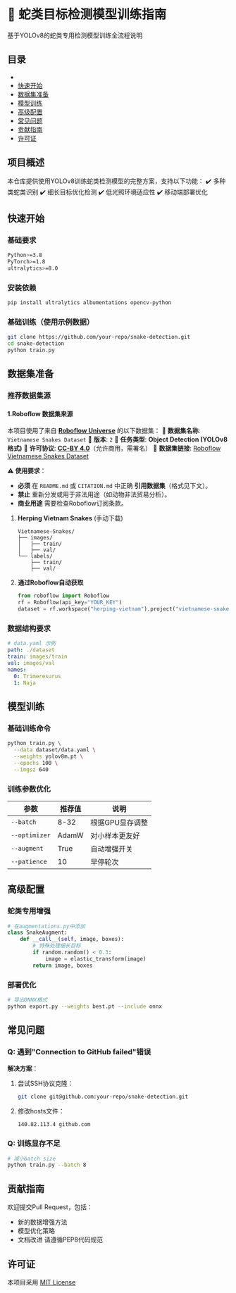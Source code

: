 # 🐍 蛇类目标检测模型训练指南
基于YOLOv8的蛇类专用检测模型训练全流程说明
## 目录
- 
- [快速开始](#快速开始)
- [数据集准备](#数据集准备)
- [模型训练](#模型训练)
- [高级配置](#高级配置)
- [常见问题](#常见问题)
- [贡献指南](#贡献指南)
- [许可证](#许可证)
## 项目概述
本仓库提供使用YOLOv8训练蛇类检测模型的完整方案，支持以下功能：
✔️ 多种类蛇类识别
✔️ 细长目标优化检测
✔️ 低光照环境适应性
✔️ 移动端部署优化
## 快速开始
### 基础要求
```bash
Python>=3.8
PyTorch>=1.8
ultralytics>=8.0
```
### 安装依赖
```bash
pip install ultralytics albumentations opencv-python
```
### 基础训练（使用示例数据）
```bash
git clone https://github.com/your-repo/snake-detection.git
cd snake-detection
python train.py
```
## 数据集准备

### 推荐数据集源
#### 1.Roboflow 数据集来源

本项目使用了来自 **[Roboflow Universe](https://universe.roboflow.com/)** 的以下数据集：
📌 **数据集名称**: `Vietnamese Snakes Dataset`
📌 **版本**: `2`
📌 **任务类型**: **Object Detection (YOLOv8 格式)**
📌 **许可协议**: **[CC-BY 4.0](https://creativecommons.org/licenses/by/4.0/)**（允许商用，需署名）
📌 **数据集链接**: [Roboflow Vietnamese Snakes Dataset](https://universe.roboflow.com/herping-vietnam/vietnamese-snakes)

**⚠️ 使用要求**：

- **必须** 在 `README.md` 或 `CITATION.md` 中正确 **引用数据集**（格式见下文）。
- **禁止** 重新分发或用于非法用途（如动物非法贸易分析）。
- **商业用途** 需要检查Roboflow订阅条款。

1. **Herping Vietnam Snakes** (手动下载)
   
   ```
   Vietnamese-Snakes/
   ├── images/
   │   ├── train/
   │   ├── val/
   └── labels/
       ├── train/
       ├── val/
   ```
2. **通过Roboflow自动获取**
   ```python
   from roboflow import Roboflow
   rf = Roboflow(api_key="YOUR_KEY")
   dataset = rf.workspace("herping-vietnam").project("vietnamese-snakes").version(2).download("yolov8")
   ```
### 数据结构要求
```yaml
# data.yaml 示例
path: ./dataset
train: images/train
val: images/val
names:
  0: Trimeresurus
  1: Naja
```
## 模型训练
### 基础训练命令
```bash
python train.py \
  --data dataset/data.yaml \
  --weights yolov8m.pt \
  --epochs 100 \
  --imgsz 640
```
### 训练参数优化
| 参数 | 推荐值 | 说明 |
|------|--------|------|
| `--batch` | 8-32 | 根据GPU显存调整 |
| `--optimizer` | AdamW | 对小样本更友好 |
| `--augment` | True | 自动增强开关 |
| `--patience` | 10 | 早停轮次 |
## 高级配置
### 蛇类专用增强
```python
# 在augmentations.py中添加
class SnakeAugment:
    def __call__(self, image, boxes):
        # 特殊处理细长目标
        if random.random() < 0.3:
            image = elastic_transform(image) 
        return image, boxes
```
### 部署优化
```bash
# 导出ONNX格式
python export.py --weights best.pt --include onnx
```
## 常见问题
### Q: 遇到"Connection to GitHub failed"错误
**解决方案**：
1. 尝试SSH协议克隆：
   ```bash
   git clone git@github.com:your-repo/snake-detection.git
   ```
2. 修改hosts文件：
   ```
   140.82.113.4 github.com
   ```
### Q: 训练显存不足
```bash
# 减小batch size
python train.py --batch 8
```
## 贡献指南
欢迎提交Pull Request，包括：
- 新的数据增强方法
- 模型优化策略
- 文档改进
请遵循PEP8代码规范
## 许可证
本项目采用 [MIT License](LICENSE)
